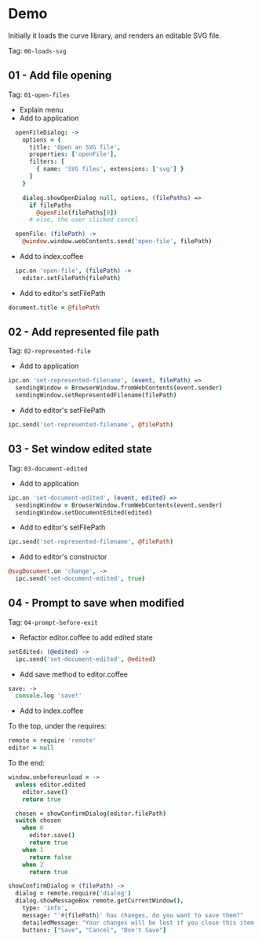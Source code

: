 # Demo

Initially it loads the curve library, and renders an editable SVG file.

Tag: `00-loads-svg`

## 01 - Add file opening

Tag: `01-open-files`

* Explain menu
* Add to application

```coffee
  openFileDialog: ->
    options = {
      title: 'Open an SVG file',
      properties: ['openFile'],
      filters: [
        { name: 'SVG files', extensions: ['svg'] }
      ]
    }

    dialog.showOpenDialog null, options, (filePaths) =>
      if filePaths
        @openFile(filePaths[0])
      # else, the user clicked cancel

  openFile: (filePath) ->
    @window.window.webContents.send('open-file', filePath)
```

* Add to index.coffee

```coffee
  ipc.on 'open-file', (filePath) ->
    editor.setFilePath(filePath)
```

* Add to editor's setFilePath

```coffee
document.title = @filePath
```

## 02 - Add represented file path

Tag: `02-represented-file`

* Add to application

```coffee
ipc.on 'set-represented-filename', (event, filePath) =>
  sendingWindow = BrowserWindow.fromWebContents(event.sender)
  sendingWindow.setRepresentedFilename(filePath)
```

* Add to editor's setFilePath

```coffee
ipc.send('set-represented-filename', @filePath)
```

## 03 - Set window edited state

Tag: `03-document-edited`

* Add to application

```coffee
ipc.on 'set-document-edited', (event, edited) =>
  sendingWindow = BrowserWindow.fromWebContents(event.sender)
  sendingWindow.setDocumentEdited(edited)
```

* Add to editor's setFilePath

```coffee
ipc.send('set-represented-filename', @filePath)
```

* Add to editor's constructor

```coffee
@svgDocument.on 'change', ->
  ipc.send('set-document-edited', true)
```

## 04 - Prompt to save when modified

Tag: `04-prompt-before-exit`

* Refactor editor.coffee to add edited state

```coffee
setEdited: (@edited) ->
  ipc.send('set-document-edited', @edited)
```

* Add save method to editor.coffee

```coffee
save: ->
  console.log 'save!'
```

* Add to index.coffee

To the top, under the requires:

```coffee
remote = require 'remote'
editor = null
```

To the end:

```coffee
window.onbeforeunload = ->
  unless editor.edited
    editor.save()
    return true

  chosen = showConfirmDialog(editor.filePath)
  switch chosen
    when 0
      editor.save()
      return true
    when 1
      return false
    when 2
      return true

showConfirmDialog = (filePath) ->
  dialog = remote.require('dialog')
  dialog.showMessageBox remote.getCurrentWindow(),
    type: 'info',
    message: "'#{filePath}' has changes, do you want to save them?"
    detailedMessage: "Your changes will be lost if you close this item without saving.",
    buttons: ["Save", "Cancel", "Don't Save"]
```
